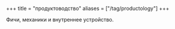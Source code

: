 +++
title = "продуктоводство"
aliases = ["/tag/productology"]
+++

Фичи, механики и внутреннее устройство.